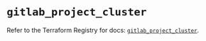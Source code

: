 # `gitlab_project_cluster`

Refer to the Terraform Registry for docs: [`gitlab_project_cluster`](https://registry.terraform.io/providers/gitlabhq/gitlab/17.6.0/docs/resources/project_cluster).
